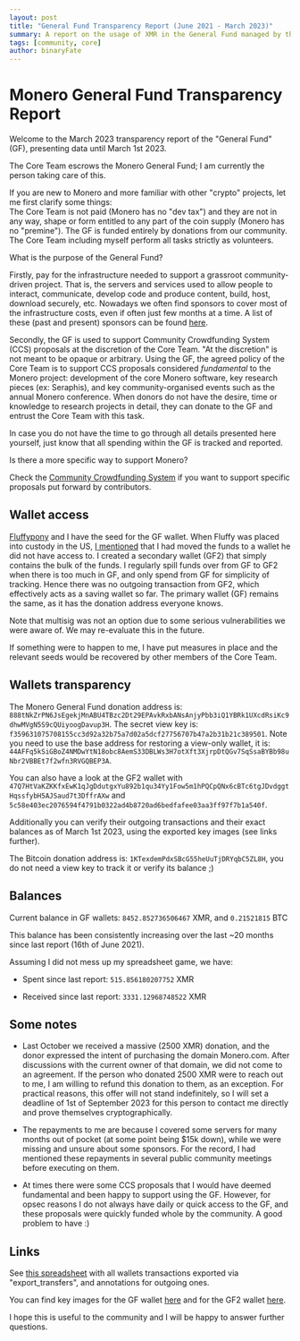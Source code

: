```yaml
---
layout: post
title: "General Fund Transparency Report (June 2021 - March 2023)"
summary: A report on the usage of XMR in the General Fund managed by the Core Team. Covers between 16th of June 2021 to 1st of March 2023.
tags: [community, core]
author: binaryFate
---
```


# Monero General Fund Transparency Report

Welcome to the March 2023 transparency report of the "General Fund" (GF), presenting data until March 1st 2023.

The Core Team escrows the Monero General Fund; I am currently the person taking care of this.

If you are new to Monero and more familiar with other "crypto" projects, let me first clarify some things:  
The Core Team is not paid (Monero has no "dev tax") and they are not in any way, shape or form entitled to any part of the coin supply (Monero has no "premine"). The GF is funded entirely by donations from our community. The Core Team including myself perform all tasks strictly as volunteers.

What is the purpose of the General Fund?

Firstly, pay for the infrastructure needed to support a grassroot community-driven project. That is, the servers and services used to allow people to interact, communicate, develop code and produce content, build, host, download securely, etc. Nowadays we often find sponsors to cover most of the infrastructure costs, even if often just few months at a time. A list of these (past and present) sponsors can be found [here](https://www.getmonero.org/community/sponsorships/).

Secondly, the GF is used to support Community Crowdfunding System (CCS) proposals at the discretion of the Core Team. "At the discretion" is not meant to be opaque or arbitrary. Using the GF, the agreed policy of the Core Team is to support CCS proposals considered _fundamental_ to the Monero project: development of the core Monero software, key research pieces (ex: Seraphis), and key community-organised events such as the annual Monero conference. When donors do not have the desire, time or knowledge to research projects in detail, they can donate to the GF and entrust the Core Team with this task.

In case you do not have the time to go through all details presented here yourself, just know that all spending within the GF is tracked and reported.

Is there a more specific way to support Monero?

Check the [Community Crowdfunding System](https://ccs.getmonero.org/) if you want to support specific proposals put forward by contributors.

## Wallet access

[Fluffypony](https://www.reddit.com/user/fluffyponyza) and I have the seed for the GF wallet. When Fluffy was placed into custody in the US, [I mentioned](https://twitter.com/binaryFate/status/1422336732435947521) that I had moved the funds to a wallet he did not have access to. I created a secondary wallet (GF2) that simply contains the bulk of the funds. I regularly spill funds over from GF to GF2 when there is too much in GF, and only spend from GF for simplicity of tracking. Hence there was no outgoing transaction from GF2, which effectively acts as a saving wallet so far. The primary wallet (GF) remains the same, as it has the donation address everyone knows.

Note that multisig was not an option due to some serious vulnerabilities we were aware of. We may re-evaluate this in the future.

If something were to happen to me, I have put measures in place and the relevant seeds would be recovered by other members of the Core Team.

## Wallets transparency

The Monero General Fund donation address is: `888tNkZrPN6JsEgekjMnABU4TBzc2Dt29EPAvkRxbANsAnjyPbb3iQ1YBRk1UXcdRsiKc9dhwMVgN5S9cQUiyoogDavup3H`. The secret view key is: `f359631075708155cc3d92a32b75a7d02a5dcf27756707b47a2b31b21c389501`. Note you need to use the base address for restoring a view-only wallet, it is: `44AFFq5kSiGBoZ4NMDwYtN18obc8AemS33DBLWs3H7otXft3XjrpDtQGv7SqSsaBYBb98uNbr2VBBEt7f2wfn3RVGQBEP3A`.

You can also have a look at the GF2 wallet with `47Q7HtVaKZKKfxEwK1qJgDdutgxYu892b1qu34Yy1Fow5m1hPQCpQNx6cBTc6tgJDvdggtHqssfybH5AJSaud7t3DffrAXw` and `5c58e403ec2076594f4791b0322ad4b8720ad6bedfafee03aa3ff97f7b1a540f`.

Additionally you can verify their outgoing transactions and their exact balances as of March 1st 2023, using the exported key images (see links further).

The Bitcoin donation address is: `1KTexdemPdxSBcG55heUuTjDRYqbC5ZL8H`, you do not need a view key to track it or verify its balance ;)

## Balances

Current balance in GF wallets: `8452.852736506467` XMR, and `0.21521815` BTC

This balance has been consistently increasing over the last ~20 months since last report (16th of June 2021).

Assuming I did not mess up my spreadsheet game, we have:

*   Spent since last report: `515.856180207752` XMR
    
*   Received since last report: `3331.12968748522` XMR
    

## Some notes

*   Last October we received a massive (2500 XMR) donation, and the donor expressed the intent of purchasing the domain Monero.com. After discussions with the current owner of that domain, we did not come to an agreement. If the person who donated 2500 XMR were to reach out to me, I am willing to refund this donation to them, as an exception. For practical reasons, this offer will not stand indefinitely, so I will set a deadline of 1st of September 2023 for this person to contact me directly and prove themselves cryptographically.
    
*   The repayments to me are because I covered some servers for many months out of pocket (at some point being $15k down), while we were missing and unsure about some sponsors. For the record, I had mentioned these repayments in several public community meetings before executing on them.
    
*   At times there were some CCS proposals that I would have deemed fundamental and been happy to support using the GF. However, for opsec reasons I do not always have daily or quick access to the GF, and these proposals were quickly funded whole by the community. A good problem to have :)
    

## Links

See [this spreadsheet](https://downloads.getmonero.org/GF_wallet_report_March_2023.ods) with all wallets transactions exported via "export\_transfers", and annotations for outgoing ones.

You can find key images for the GF wallet [here](https://downloads.getmonero.org/GF_wallet_key_images_until_20230301) and for the GF2 wallet [here](https://downloads.getmonero.org/GF_wallet2_key_images_until_20230301).

I hope this is useful to the community and I will be happy to answer further questions.